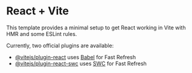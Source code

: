 # React + Vite

This template provides a minimal setup to get React working in Vite with HMR and some ESLint rules.

Currently, two official plugins are available:
<!-- 有加New的才是可以運作的program code，沒加New是參考網路上的code寫的
        CVview的preview.css跟preview是沒加preview的，且我將全部的瀏覽都寫在preview，不須再import其他的preview-->
- [@vitejs/plugin-react](https://github.com/vitejs/vite-plugin-react/blob/main/packages/plugin-react/README.md) uses [Babel](https://babeljs.io/) for Fast Refresh
- [@vitejs/plugin-react-swc](https://github.com/vitejs/vite-plugin-react-swc) uses [SWC](https://swc.rs/) for Fast Refresh
